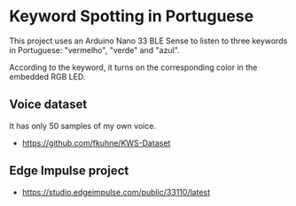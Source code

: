 # Keyword Spotting in Portuguese

This project uses an Arduino Nano 33 BLE Sense to listen to three keywords in Portuguese: "vermelho", "verde" and "azul".

According to the keyword, it turns on the corresponding color in the embedded RGB LED.

## Voice dataset

It has only 50 samples of my own voice.

* https://github.com/fkuhne/KWS-Dataset

## Edge Impulse project

* https://studio.edgeimpulse.com/public/33110/latest
